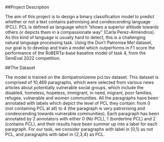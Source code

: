 ##Project Description

The aim of this project is to design a binary classification model to predict whether or not a text contains patronising and condescending language (PCL). PCL is defined as language which ”shows a superior attitude towards others or depicts them in a compassionate way” (Carla Perez-Almendros). As this kind of language is usually hard to detect, this is a challenging natural language processing task. Using the Don’t Patronise Me! dataset,
our goal is to develop and train a model which
outperforms in F1 score the performance of the
RoBERTa-base baseline model of task 4, from the
SemEval 2022 competition.

##The Dataset

The model is trained on the dontpatronizeme
pcl.tsv dataset. This dataset is comprised of
10,469 paragraphs, which were selected from various news articles about potentially vulnerable social groups, which include the disabled, homeless,
hopeless, immigrant, in need, migrant, poor families, refugee, vulnerable and women communities.
All the paragraphs have been annotated with labels
which depict the level of PCL they contain: from
0 (not containing PCL at all) to 4 (the paragraph is
very patronising and condescending towards vulnerable communities). Each paragraph has been
annotated by 2 annotators with either 0 (No PCL),
1 (borderline PCL) and 2 (contains PCL), and their
results have been summer up into a label for each
paragraph. For our task, we consider paragraphs
with label in {0,1} as not PCL, and paragraphs
with label in {2,3,4} as PCL.
